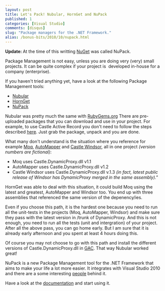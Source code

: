```yaml
---
layout: post
title: Let's Pack! Nubular, HornGet and NuPack
published: 1
categories: [Visual Studio]
comments: [disqus]
slug: "Package managers for the .NET Framework."
alias: /bonus-bits/2010/10/nupack.html
---
```

<p><strong>Update: </strong>At the time of this writting <a href="http://nuget.codeplex.com/" target="_blank" title="NuGet is a Visual Studio extension that makes it easy to install and update third-party libraries and tools.">NuGet</a> was called NuPack.</p>

<p>Package Management is not easy, unless you are doing very (very) small projects. It can be quite complex if your project is &#0160;developed in-house for a company (enterprise).</p>
<p>If you haven&#39;t tried anything yet, have a look at the following Package Management tools:</p>
<ul>
<li><a href="http://nu.wikispot.org/Current_Packages" target="_blank" title="The Nu Project provides a framework and tools to deal with the current .NET package delivery...">Nubular</a></li>
<li><a href="http://github.com/dagda1/horn_src" target="_blank" title="The initial mission statement is to take control of building a common set of open source packages that are probably similar to many in the ALT.NET space...">HornGet</a></li>
<li><a href="http://nupack.codeplex.com/" target="_blank" title="NuPack is a free, open source developer focused package management system for the .NET platform intent on simplifying the process of incorporating third party libraries into a .NET application during development.">NuPack</a></li>
</ul>
<p>Nubular was pretty much the same with <a href="http://rubygems.org/" target="_blank" title="RubyGems.org is the Ruby community&#39;s gem hosting service. Instantly publish your gems and install them. Use the API to interact and find out more...">RubyGems.org</a>&#0160;There are pre-uploaded packages that you can download and use in your project. For example, to use Castle Active Record you don&#39;t need to follow the steps described <a href="http://nikosbaxevanis.com/2010/10/07/building-castle-activerecord-from-source-at-github/" target="_blank">here</a>. Just grab the package, unpack and you are done.&#0160;</p>
<p>What many don&#39;t understand is the situation where you reference for example <a href="http://code.google.com/p/moq/" target="_blank" title="The simplest mocking library for .NET 3.5 and Silverlight with deep C# 3.0 integration.">Moq</a>, <a href="http://github.com/jbogard/automapper" target="_blank" title="A convention-based object-object mapper in .NET">AutoMapper</a>&#0160;and <a href="http://github.com/castleproject/Castle.InversionOfControl" target="_blank" title="Castle Project offers two Inversion of Control Containers. The MicroKernel and the Windsor Container.">Castle Windsor</a>, all in one project <em>(version numbers are&#0160;fictional)</em>:</p>

* Moq uses Castle.DynamicProxy.dll v1.1
* AutoMapper uses Castle.DynamicProxy.dll v1.2
* Castle Windsor uses Castle.DynamicProxy.dll v.1.3 <em>(in fact, latest public release of Windsor has DynamicProxy merged in the same assembly).&quot;</em>

<p>HornGet was able to deal with this situation, it could build Moq using the latest and greatest, AutoMapper and Windsor too. You end up with three assemblies that referenced the same version of the depenency/ies.</p>
<p>Even if you choose this path, it is the hardest one because you need to run all the unit-tests in the projects (Moq, AutoMapper, Windsor) and make sure they pass with the latest version in /trunk of DynamicProxy. And this is not enough, you need to run all the tests (unit and intergration) of your project. After all the above pass, you can go home early. But I am sure that it is already early afternoon and you spent at least 4 hours doing this.</p>
<p>Of course you may not choose to go with this path and install the different versions of Castle.DynamicProxy.dll in&#0160;<a href="http://en.wikipedia.org/wiki/Global_Assembly_Cache" target="_blank" title="GAC is a machine-wide .NET assemblies cache for Microsoft&#39;s CLR platform.">GAC</a>. That way Nubular worked great!</p>
<p>NuPack is a new Package Management tool for the .NET Framework that aims to make your life a lot more easier. It integrates with Visual Studio 2010 and there are a some interesting&#0160;<a href="http://nupack.codeplex.com/team/view" target="_blank">people</a>&#0160;behind it.</p>
<p>Have a look at the <a href="http://nupack.codeplex.com/documentation?title=Getting%20Started" target="_blank" title="The Getting Started guide will help you start using NuPack right away.">documentation</a> and start using it.</p>

